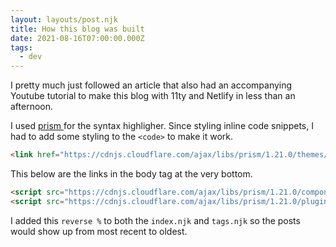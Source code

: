 ```yaml
---
layout: layouts/post.njk
title: How this blog was built
date: 2021-08-16T07:00:00.000Z
tags:
  - dev
---
```

I pretty much just followed an article that also had an accompanying Youtube tutorial to make this blog with 11ty and Netlify in less than an afternoon.

I used [ prism ](https://prismjs.com/) for the syntax highligher. Since styling inline code snippets, I had to add some styling to the `<code>` to make it work.

```html
<link href="https://cdnjs.cloudflare.com/ajax/libs/prism/1.21.0/themes/prism-okaidia.min.css" rel="stylesheet" />
```

This below are the links in the body tag at the very bottom.

```html
<script src="https://cdnjs.cloudflare.com/ajax/libs/prism/1.21.0/components/prism-core.min.js"></script>
<script src="https://cdnjs.cloudflare.com/ajax/libs/prism/1.21.0/plugins/autoloader/prism-autoloader.min.js"></script>
```
I  added this `reverse %` to both the `index.njk` and `tags.njk` so the posts would show up from most recent to oldest.